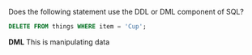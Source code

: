 Does the following statement use the DDL or DML component of SQL?

```sql
DELETE FROM things WHERE item = 'Cup';
```

**DML** This is manipulating data
